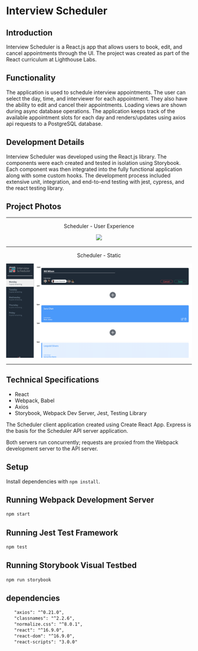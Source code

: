 # Interview Scheduler

## Introduction

Interview Scheduler is a React.js app that allows users to book, edit, and cancel appointments through the UI. The project was created as part of the React curriculum at Lighthouse Labs.

## Functionality

The application is used to schedule interview appointments. The user can select the day, time, and interviewer for each appointment. They also have the ability to edit and cancel their appointments. Loading views are shown during async database operations. The application keeps track of the available appointment slots for each day and renders/updates using axios api requests to a PostgreSQL database.

## Development Details

Interview Scheduler was developed using the React.js library. The components were each created and tested in isolation using Storybook. Each component was then integrated into the fully functional application along with some custom hooks. The development process included extensive unit, integration, and end-to-end testing with jest, cypress, and the react testing library.

## Project Photos

---

<p align='center'>Scheduler - User Experience</p>
<p align="center">
<img src="https://github.com/skendanavian/Scheduler-App/blob/master/docs/project-photos/Scheduler_Gif.gif?raw=true" height="400">
</p>

---

<p align='center'>Scheduler - Static</p>
<p align="center">
<img src="https://github.com/skendanavian/Scheduler-App/blob/master/docs/project-photos/Screen%20Shot%202020-11-04%20at%203.37.29%20PM.png?raw=true" >

</p>

---

## Technical Specifications

- React
- Webpack, Babel
- Axios
- Storybook, Webpack Dev Server, Jest, Testing Library

The Scheduler client application created using Create React App. Express is the basis for the Scheduler API server application.

Both servers run concurrently; requests are proxied from the Webpack development server to the API server.

## Setup

Install dependencies with `npm install`.

## Running Webpack Development Server

```sh
npm start
```

## Running Jest Test Framework

```sh
npm test
```

## Running Storybook Visual Testbed

```sh
npm run storybook
```

## dependencies

```
   "axios": "^0.21.0",
   "classnames": "^2.2.6",
   "normalize.css": "^8.0.1",
   "react": "^16.9.0",
   "react-dom": "^16.9.0",
   "react-scripts": "3.0.0"
```
